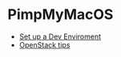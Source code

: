 # PimpMyMacOS

* [Set up a Dev Enviroment](https://github.com/gmasse/PimpMyMacOS/tree/master/Terminal)
* [OpenStack tips](https://github.com/gmasse/PimpMyMacOS/tree/master/OpenStack)
